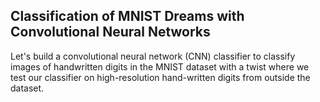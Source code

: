 ## Classification of MNIST Dreams with Convolutional Neural Networks
Let's build a convolutional neural network (CNN) classifier to classify images of handwritten digits in the MNIST dataset with a twist where we test our classifier on high-resolution hand-written digits from outside the dataset.
